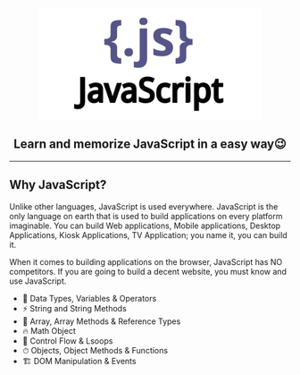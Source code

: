 <p align="center">
  <img alt="Technology" width="400px" src="/assets/images/tech.png" />
</p>
<h2 align="center">Learn and memorize JavaScript in a easy way😉</h2>

---

## Why JavaScript?

Unlike other languages, JavaScript is used everywhere. JavaScript is the only language on earth that is used to build applications on every platform imaginable. You can build Web applications, Mobile applications, Desktop Applications, Kiosk Applications, TV Application; you name it, you can build it.

When it comes to building applications on the browser, JavaScript has NO competitors. If you are going to build a decent website, you must know and use JavaScript.

- 🚀 Data Types, Variables & Operators
- ⚡️️ String and String Methods
- 💎 Array, Array Methods & Reference Types
- 🔥 Math Object
- 📼 Control Flow & Lsoops
- ⏱ Objects, Object Methods & Functions
- 🏗 DOM Manipulation & Events
